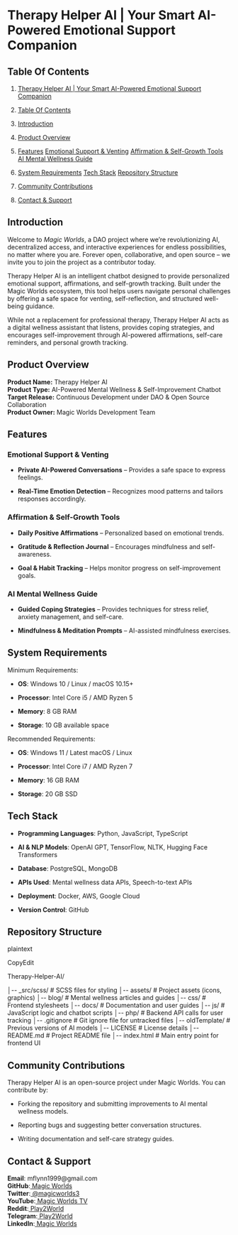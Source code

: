 # Therapy Helper AI | Your Smart AI-Powered Emotional Support Companion

## Table Of Contents

1. [Therapy Helper AI | Your Smart AI-Powered Emotional Support Companion](#therapy-helper-ai--your-smart-ai-powered-emotional-support-companion)

2. [Table Of Contents](#table-of-contents)

3. [Introduction](#introduction)

4. [Product Overview](#product-overview)

5. [Features](#features)
[Emotional Support & Venting](#emotional-support--venting)
[Affirmation & Self-Growth Tools](#affirmation--self-growth-tools)
[AI Mental Wellness Guide](#ai-mental-wellness-guide)

6. [System Requirements](#system-requirements)
[Tech Stack](#tech-stack)
[Repository Structure](#repository-structure)

7. [Community Contributions](#community-contributions)

8. [Contact & Support](#contact--support)


## Introduction

Welcome to _Magic Worlds_, a DAO project where we’re revolutionizing AI, decentralized access, and interactive experiences for endless possibilities, no matter where you are. Forever open, collaborative, and open source – we invite you to join the project as a contributor today.

Therapy Helper AI is an intelligent chatbot designed to provide personalized emotional support, affirmations, and self-growth tracking. Built under the Magic Worlds ecosystem, this tool helps users navigate personal challenges by offering a safe space for venting, self-reflection, and structured well-being guidance.

While not a replacement for professional therapy, Therapy Helper AI acts as a digital wellness assistant that listens, provides coping strategies, and encourages self-improvement through AI-powered affirmations, self-care reminders, and personal growth tracking.


## Product Overview

**Product Name:** Therapy Helper AI\
**Product Type:** AI-Powered Mental Wellness & Self-Improvement Chatbot\
**Target Release:** Continuous Development under DAO & Open Source Collaboration\
**Product Owner:** Magic Worlds Development Team


## Features

### Emotional Support & Venting

- **Private AI-Powered Conversations** – Provides a safe space to express feelings.

- **Real-Time Emotion Detection** – Recognizes mood patterns and tailors responses accordingly.


### Affirmation & Self-Growth Tools

- **Daily Positive Affirmations** – Personalized based on emotional trends.

- **Gratitude & Reflection Journal** – Encourages mindfulness and self-awareness.

- **Goal & Habit Tracking** – Helps monitor progress on self-improvement goals.


### AI Mental Wellness Guide

- **Guided Coping Strategies** – Provides techniques for stress relief, anxiety management, and self-care.

- **Mindfulness & Meditation Prompts** – AI-assisted mindfulness exercises.


## System Requirements

Minimum Requirements:

- **OS**: Windows 10 / Linux / macOS 10.15+

- **Processor**: Intel Core i5 / AMD Ryzen 5

- **Memory**: 8 GB RAM

- **Storage**: 10 GB available space

Recommended Requirements:

- **OS**: Windows 11 / Latest macOS / Linux

- **Processor**: Intel Core i7 / AMD Ryzen 7

- **Memory**: 16 GB RAM

- **Storage**: 20 GB SSD


## Tech Stack

- **Programming Languages**: Python, JavaScript, TypeScript

- **AI & NLP Models**: OpenAI GPT, TensorFlow, NLTK, Hugging Face Transformers

- **Database**: PostgreSQL, MongoDB

- **APIs Used**: Mental wellness data APIs, Speech-to-text APIs

- **Deployment**: Docker, AWS, Google Cloud

- **Version Control**: GitHub


## Repository Structure

plaintext

CopyEdit

Therapy-Helper-AI/

│-- \_src/scss/ # SCSS files for styling
│-- assets/ # Project assets (icons, graphics)
│-- blog/ # Mental wellness articles and guides
│-- css/ # Frontend stylesheets
│-- docs/ # Documentation and user guides
│-- js/ # JavaScript logic and chatbot scripts
│-- php/ # Backend API calls for user tracking
│-- .gitignore # Git ignore file for untracked files
│-- oldTemplate/ # Previous versions of AI models
│-- LICENSE # License details
│-- README.md # Project README file
│-- index.html # Main entry point for frontend UI


## Community Contributions

Therapy Helper AI is an open-source project under Magic Worlds. You can contribute by:

- Forking the repository and submitting improvements to AI mental wellness models.

- Reporting bugs and suggesting better conversation structures.

- Writing documentation and self-care strategy guides.


## Contact & Support

**Email**: mflynn1999\@gmail.com\
**GitHub**:[ Magic Worlds](https://github.com/orgs/MeetYourAI/repositories)\
**Twitter**:[ @magicworlds3](https://x.com/magicworlds3)\
**YouTube**:[ Magic Worlds TV](https://youtube.com/@magicworldstv)\
**Reddit**:[ Play2World](https://www.reddit.com/user/Play2World/)\
**Telegram**:[ Play2World](https://t.me/Play2World)\
**LinkedIn**:[ Magic Worlds](https://www.linkedin.com/company/magic-worlds/)